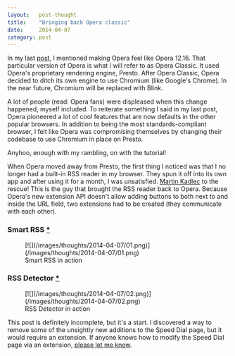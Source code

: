 ```yaml
---
layout:   post-thought
title:    "Bringing back Opera classic"
date:     2014-04-07
category: post
---
```


In my last <a href="/thoughts/post/my-design-development-toolkit" class="animsition-link" data-animsition-out="zoom-out-sm">post</a>, I mentioned making Opera feel like Opera 12.16. That particular version of Opera is what I will refer to as Opera Classic. It used Opera's proprietary rendering engine, Presto. After Opera Classic, Opera decided to ditch its own engine to use Chromium (like Google's Chrome). In the near future, Chromium will be replaced with Blink.

A lot of people (read: Opera fans) were displeased when this change happened, myself included. To reiterate something I said in my last post, Opera pioneered a lot of cool features that are now defaults in the other popular browsers. In addition to being the most standards-compliant browser, I felt like Opera was compromising themselves by changing their codebase to use Chromium in place on Presto.

Anyhoo, enough with my rambling, on with the tutorial!

<div class="divider">
  <span class="divider__shape-01"></span>
  <span class="divider__shape-02"></span>
  <span class="divider__shape-03"></span>
  <span class="divider__shape-04"></span>
</div>

When Opera moved away from Presto, the first thing I noticed was that I no longer had a built-in RSS reader in my browser. They spun it off into its own app and after using it for a month, I was unsatisfied. [Martin Kadlec](http://blog.martinkadlec.eu/post/501-smart-rss-final-v10) to the rescue! This is the guy that brought the RSS reader back to Opera. Because Opera's new extension API doesn't allow adding buttons to both next to and inside the URL field, two extensions had to be created (they communicate with each other).

### Smart RSS [*](https://addons.opera.com/en/extensions/details/smart-rss)

<figure>
  [![](/images/thoughts/2014-04-07/01.png)](/images/thoughts/2014-04-07/01.png)
  <figcaption>Smart RSS in action</figcaption>
</figure>

### RSS Detector [*](https://addons.opera.com/en/extensions/details/rss-detector)

<figure>
  [![](/images/thoughts/2014-04-07/02.png)](/images/thoughts/2014-04-07/02.png)
  <figcaption>RSS Detector in action</figcaption>
</figure>

This post is definitely incomplete, but it's a start. I discovered a way to remove some of the unsightly new additions to the Speed Dial page, but it would require an extension. If anyone knows how to modify the Speed Dial page via an extension, [please let me know](http://twitter.com/netopwibby).